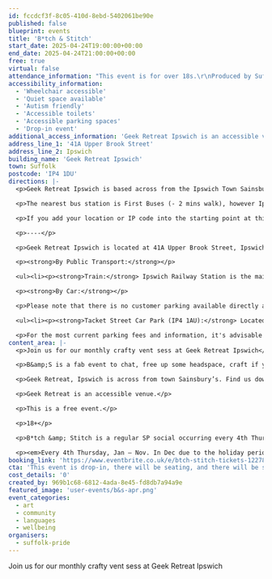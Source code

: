 ```yaml
---
id: fccdcf3f-8c05-410d-8ebd-5402061be90e
published: false
blueprint: events
title: 'B*tch & Stitch'
start_date: 2025-04-24T19:00:00+00:00
end_date: 2025-04-24T21:00:00+00:00
free: true
virtual: false
attendance_information: "This event is for over 18s.\r\nProduced by Suffolk Pride it's aimed at the LGBTQIA+ community and their allies. However, B&S is about providing a safe space to vent about your week/month, have a catch up, bit of a gossip and enjoy some crafting if you're capable. If you can respect the space, practice kindness and join in, you're welcome to drop by."
accessibility_information:
  - 'Wheelchair accessible'
  - 'Quiet space available'
  - 'Autism friendly'
  - 'Accessible toilets'
  - 'Accessible parking spaces'
  - 'Drop-in event'
additional_access_information: 'Geek Retreat Ipswich is an accessible venue space. Every B&S will always take place downstairs to accommodate our mobility-impaired participants.'
address_line_1: '41A Upper Brook Street'
address_line_2: Ipswich
building_name: 'Geek Retreat Ipswich'
town: Suffolk
postcode: 'IP4 1DU'
directions: |-
  <p>Geek Retreat Ipswich is based across from the Ipswich Town Sainsbury's.</p>

  <p>The nearest bus station is First Buses (- 2 mins walk), however Ipswich Buses (5 mins walk) is also within walking distance.</p>

  <p>If you add your location or IP code into the starting point at this <a href="https://www.google.com/maps/dir//41A+Upper+Brook+St,+Suffolk+IP4+1DU/@52.0563317,1.0739185,12z/data=!4m8!4m7!1m0!1m5!1m1!1s0x47d9a1616beba2c5:0x7074b2384a0e0c4c!2m2!1d1.1563187!2d52.0563604?entry=ttu&amp;g_ep=EgoyMDI1MDQwNy4wIKXMDSoASAFQAw%3D%3D">Google Maps link</a> you'll find your way to Geek Retreat.</p>

  <p>----</p>

  <p>Geek Retreat Ipswich is located at 41A Upper Brook Street, Ipswich, IP4 1DU. ​</p>

  <p><strong>By Public Transport:</strong></p>

  <ul><li><p><strong>Train:</strong> Ipswich Railway Station is the main train station in Ipswich. From the station, Geek Retreat Ipswich is approximately a 20-minute walk. Alternatively, you can take a local bus or taxi from the station to the venue.​</p></li><li><p><strong>Bus:</strong> Several bus routes serve the town center and have stops near Upper Brook Street. Check local bus schedules for the most convenient route.​</p></li></ul>

  <p><strong>By Car:</strong></p>

  <p>Please note that there is no customer parking available directly at the store. However, there are nearby parking options:​</p>

  <ul><li><p><strong>Tacket Street Car Park (IP4 1AU):</strong> Located a 2-minute walk from the store. As of August 2024, parking costs are £1.45 for 1 hour, £2.90 for 2 hours, or £4.95 for the whole day. ​</p></li><li><p><strong>Cox Lane Car Park (IP4 1HT):</strong> Situated right behind Tacket Street Car Park, approximately a 3-minute walk to the store, with similar pricing.</p></li><li><p><strong>Cromwell Square Car Park (IP1 1TR):</strong> About a 6-minute walk from the store. On weekdays, it costs £2.50 if you arrive after 2 pm. ​</p></li></ul>

  <p>For the most current parking fees and information, it's advisable to check the respective car park's official website or app.</p>
content_area: |-
  <p>Join us for our monthly crafty vent sess at Geek Retreat Ipswich</p>

  <p>B&amp;S is a fab event to chat, free up some headspace, craft if you can and admire some pretty cool creatives. Fancy joining in? No skills needed. Any craft will do. Endless topics to rant about. This is your invitation to come along, solo or bring a friend for moral support.</p>

  <p>Geek Retreat, Ipswich is across from town Sainsbury’s. Find us downstairs at the tables by the till.</p>

  <p>Geek Retreat is an accessible venue.</p>

  <p>This is a free event.</p>

  <p>18+</p>

  <p>B*tch &amp; Stitch is a regular SP social occurring every 4th Thursday of the month*.</p>

  <p><em>Every 4th Thursday, Jan – Nov. In Dec due to the holiday period, B&amp;S occurs on the 3rd Thursday</em></p>
booking_link: 'https://www.eventbrite.co.uk/e/btch-stitch-tickets-1227831329559?utm-campaign=social&utm-content=attendeeshare&utm-medium=discovery&utm-term=listing&utm-source=cp&aff=ebdsshcopyurl'
cta: 'This event is drop-in, there will be seating, and there will be space. However, we understand booking helps so feel free to book on the link above on Eventbrite. This link will also provide you with all the other B&S dates running throughout the year.'
cost_details: '0'
created_by: 969b1c68-6812-4ada-8e45-fd8db7a94a9e
featured_image: 'user-events/b&s-apr.png'
event_categories:
  - art
  - community
  - languages
  - wellbeing
organisers:
  - suffolk-pride
---
```

Join us for our monthly crafty vent sess at Geek Retreat Ipswich